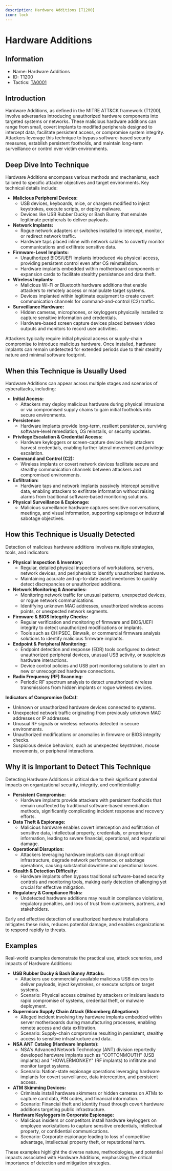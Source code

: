 ```yaml
---
description: Hardware Additions [T1200]
icon: lock
---
```


# Hardware Additions

## Information

* Name: Hardware Additions
* ID: T1200
* Tactics: [TA0001](./)

## Introduction

Hardware Additions, as defined in the MITRE ATT\&CK framework (T1200), involve adversaries introducing unauthorized hardware components into targeted systems or networks. These malicious hardware additions can range from small, covert implants to modified peripherals designed to intercept data, facilitate persistent access, or compromise system integrity. Attackers leverage this technique to bypass software-based security measures, establish persistent footholds, and maintain long-term surveillance or control over victim environments.

## Deep Dive Into Technique

Hardware Additions encompass various methods and mechanisms, each tailored to specific attacker objectives and target environments. Key technical details include:

* **Malicious Peripheral Devices:**
  * USB devices, keyboards, mice, or chargers modified to inject keystrokes, execute scripts, or deploy malware.
  * Devices like USB Rubber Ducky or Bash Bunny that emulate legitimate peripherals to deliver payloads.
* **Network Implants:**
  * Rogue network adapters or switches installed to intercept, monitor, or redirect network traffic.
  * Hardware taps placed inline with network cables to covertly monitor communications and exfiltrate sensitive data.
* **Firmware-Level Implants:**
  * Unauthorized BIOS/UEFI implants introduced via physical access, providing persistent control even after OS reinstallation.
  * Hardware implants embedded within motherboard components or expansion cards to facilitate stealthy persistence and data theft.
* **Wireless Implants:**
  * Malicious Wi-Fi or Bluetooth hardware additions that enable attackers to remotely access or manipulate target systems.
  * Devices implanted within legitimate equipment to create covert communication channels for command-and-control (C2) traffic.
* **Surveillance Hardware:**
  * Hidden cameras, microphones, or keyloggers physically installed to capture sensitive information and credentials.
  * Hardware-based screen capture devices placed between video outputs and monitors to record user activities.

Attackers typically require initial physical access or supply-chain compromise to introduce malicious hardware. Once installed, hardware implants can remain undetected for extended periods due to their stealthy nature and minimal software footprint.

## When this Technique is Usually Used

Hardware Additions can appear across multiple stages and scenarios of cyberattacks, including:

* **Initial Access:**
  * Attackers may deploy malicious hardware during physical intrusions or via compromised supply chains to gain initial footholds into secure environments.
* **Persistence:**
  * Hardware implants provide long-term, resilient persistence, surviving software-level remediation, OS reinstalls, or security updates.
* **Privilege Escalation & Credential Access:**
  * Hardware keyloggers or screen-capture devices help attackers harvest credentials, enabling further lateral movement and privilege escalation.
* **Command and Control (C2):**
  * Wireless implants or covert network devices facilitate secure and stealthy communication channels between attackers and compromised environments.
* **Exfiltration:**
  * Hardware taps and network implants passively intercept sensitive data, enabling attackers to exfiltrate information without raising alarms from traditional software-based monitoring solutions.
* **Physical Surveillance & Espionage:**
  * Malicious surveillance hardware captures sensitive conversations, meetings, and visual information, supporting espionage or industrial sabotage objectives.

## How this Technique is Usually Detected

Detection of malicious hardware additions involves multiple strategies, tools, and indicators:

* **Physical Inspection & Inventory:**
  * Regular, detailed physical inspections of workstations, servers, network devices, and peripherals to identify unauthorized hardware.
  * Maintaining accurate and up-to-date asset inventories to quickly detect discrepancies or unauthorized additions.
* **Network Monitoring & Anomalies:**
  * Monitoring network traffic for unusual patterns, unexpected devices, or rogue network communications.
  * Identifying unknown MAC addresses, unauthorized wireless access points, or unexpected network segments.
* **Firmware & BIOS Integrity Checks:**
  * Regular verification and monitoring of firmware and BIOS/UEFI integrity to detect unauthorized modifications or implants.
  * Tools such as CHIPSEC, Binwalk, or commercial firmware analysis solutions to identify malicious firmware implants.
* **Endpoint & Peripheral Monitoring:**
  * Endpoint detection and response (EDR) tools configured to detect unauthorized peripheral devices, unusual USB activity, or suspicious hardware interactions.
  * Device control policies and USB port monitoring solutions to alert on new or unrecognized hardware connections.
* **Radio Frequency (RF) Scanning:**
  * Periodic RF spectrum analysis to detect unauthorized wireless transmissions from hidden implants or rogue wireless devices.

**Indicators of Compromise (IoCs):**

* Unknown or unauthorized hardware devices connected to systems.
* Unexpected network traffic originating from previously unknown MAC addresses or IP addresses.
* Unusual RF signals or wireless networks detected in secure environments.
* Unauthorized modifications or anomalies in firmware or BIOS integrity checks.
* Suspicious device behaviors, such as unexpected keystrokes, mouse movements, or peripheral interactions.

## Why it is Important to Detect This Technique

Detecting Hardware Additions is critical due to their significant potential impacts on organizational security, integrity, and confidentiality:

* **Persistent Compromise:**
  * Hardware implants provide attackers with persistent footholds that remain unaffected by traditional software-based remediation methods, significantly complicating incident response and recovery efforts.
* **Data Theft & Espionage:**
  * Malicious hardware enables covert interception and exfiltration of sensitive data, intellectual property, credentials, or proprietary information, leading to severe financial, operational, and reputational damage.
* **Operational Disruption:**
  * Attackers leveraging hardware implants can disrupt critical infrastructure, degrade network performance, or sabotage operations, causing substantial downtime and operational losses.
* **Stealth & Detection Difficulty:**
  * Hardware implants often bypass traditional software-based security controls and monitoring tools, making early detection challenging yet crucial for effective mitigation.
* **Regulatory & Compliance Risks:**
  * Undetected hardware additions may result in compliance violations, regulatory penalties, and loss of trust from customers, partners, and stakeholders.

Early and effective detection of unauthorized hardware installations mitigates these risks, reduces potential damage, and enables organizations to respond rapidly to threats.

## Examples

Real-world examples demonstrate the practical use, attack scenarios, and impacts of Hardware Additions:

* **USB Rubber Ducky & Bash Bunny Attacks:**
  * Attackers use commercially available malicious USB devices to deliver payloads, inject keystrokes, or execute scripts on target systems.
  * Scenario: Physical access obtained by attackers or insiders leads to rapid compromise of systems, credential theft, or malware deployment.
* **Supermicro Supply Chain Attack (Bloomberg Allegations):**
  * Alleged incident involving tiny hardware implants embedded within server motherboards during manufacturing processes, enabling remote access and data exfiltration.
  * Scenario: Supply-chain compromise resulting in persistent, stealthy access to sensitive infrastructure and data.
* **NSA ANT Catalog (Hardware Implants):**
  * NSA's Advanced Network Technology (ANT) division reportedly developed hardware implants such as "COTTONMOUTH" (USB implants) and "HOWLERMONKEY" (RF implants) to infiltrate and monitor target systems.
  * Scenario: Nation-state espionage operations leveraging hardware implants for covert surveillance, data interception, and persistent access.
* **ATM Skimming Devices:**
  * Criminals install hardware skimmers or hidden cameras on ATMs to capture card data, PIN codes, and financial information.
  * Scenario: Financial theft and identity fraud through covert hardware additions targeting public infrastructure.
* **Hardware Keyloggers in Corporate Espionage:**
  * Malicious insiders or competitors install hardware keyloggers on employee workstations to capture sensitive credentials, intellectual property, or confidential communications.
  * Scenario: Corporate espionage leading to loss of competitive advantage, intellectual property theft, or reputational harm.

These examples highlight the diverse nature, methodologies, and potential impacts associated with Hardware Additions, emphasizing the critical importance of detection and mitigation strategies.
